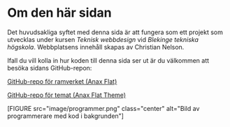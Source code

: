 Om den här sidan
==============================================

Det huvudsakliga syftet med denna sida är att fungera som ett projekt som utvecklas under kursen *Teknisk webbdesign* vid *Blekinge tekniska högskola*. Webbplatsens innehåll skapas av Christian Nelson.

Ifall du vill kolla in hur koden till denna sida ser ut är du välkommen att besöka sidans GitHub-repon:

[GitHub-repo för ramverket (Anax Flat)](https://github.com/chrnelson/bth_design)

[GitHub-repo för temat (Anax Flat Theme)](https://github.com/chrnelson/anax-flat-theme)

[FIGURE src="image/programmer.png" class="center" alt="Bild av programmerare med kod i bakgrunden"]
